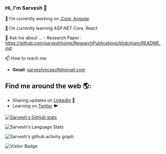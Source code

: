 ### Hi, I'm Sarvesh 👋

<!--
**sarveshhome/sarveshhome** is a ✨ _special_ ✨ repository because its `README.md` (this file) appears on your GitHub profile.

Here are some ideas to get you started:
-->

 🔭 I’m currently working on [.Core, Angular](https://github.com/sarveshhome/JWTAuthCoreAngular)
 
 🌱 I’m currently learning ASP.NET Core, React
 
 💬 Ask me about ...
      -    Research Paper :  https://github.com/sarveshhome/ResearchPublications/blob/main/README.md
                   
 📫 How to reach me:  
  - **Gmail**: sarveshmcasoft@gmail.com  
 

## Find me around the web 🌎:

- Sharing updates on <a href="https://www.linkedin.com/in/sarvesh-kumar-a0b11a12/">LinkedIn</a> 💼
- Learning on <a href="https://twitter.com/singhksarvesh">Twitter</a> :bird:

<!---- 😄 Pronouns: ...
     ⚡ Fun fact: ...
     👯 I’m looking to collaborate on ...
     🤔 I’m looking for help with ...-->



[![Sarvesh's GitHub stats](https://github-readme-stats.vercel.app/api?username=sarveshhome&show_icons=true&theme=flag-india&repo=buefy)](https://github.com/sarveshhome)

![Sarvesh's Language Stats](https://github-readme-stats.anuraghazra1.vercel.app/api/top-langs/?username=Sarveshhome&layout=compact&theme=flag-india)

![Sarvesh's github activity graph](https://activity-graph.herokuapp.com/graph?username=Sarveshhome&theme=flag-india)

![Visitor Badge](https://visitor-badge.laobi.icu/badge?page_id=Sarveshhome&theme=flag-india)

